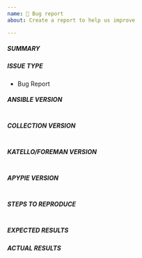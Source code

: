 ```yaml
---
name: 🐛 Bug report
about: Create a report to help us improve

---
```


##### SUMMARY
<!-- Explain the problem briefly -->


##### ISSUE TYPE
 - Bug Report

##### ANSIBLE VERSION
<!-- Paste, BELOW THIS COMMENT, verbatim output from "ansible --version"-->
```

```

##### COLLECTION VERSION
<!-- Paste, BELOW THIS COMMENT, verbatim output from "ansible-galaxy collection list"-->
```

```

##### KATELLO/FOREMAN VERSION
<!-- Paste, BELOW THIS COMMENT, verbatim output from "rpm -q tfm-rubygem-katello foreman"-->
```

```

##### APYPIE VERSION
<!-- Paste, BELOW THIS COMMENT, verbatim output from "pip show apypie | grep Version"-->
```

```

##### STEPS TO REPRODUCE
<!-- For bugs, show exactly how to reproduce the problem, using a minimal test-case. -->

<!-- Paste example playbook below -->
```yaml

```

##### EXPECTED RESULTS
<!-- What did you expect to happen when running the steps above? -->

##### ACTUAL RESULTS
<!-- What actually happened? If possible run with extra verbosity (-vvvv) and diff (--diff) -->
<!-- Please also include check mode (--check --diff) output if the API returns an error -->

<!--- Paste verbatim command output between quotes below -->
```

```
